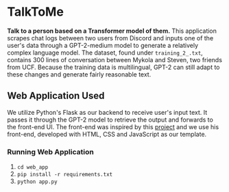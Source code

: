 # TalkToMe
__Talk to a person based on a Transformer model of them.__
This application scrapes chat logs between two users from Discord and inputs one of the user's data through a GPT-2-medium model to generate a relatively complex language model. The dataset, found under ```training_2_.txt```, contains 300 lines of conversation between Mykola and Steven, two friends from UCF. Because the training data is multilingual, GPT-2 can still adapt to these changes and generate fairly reasonable text. 

## Web Application Used
We utilize Python's Flask as our backend to receive user's input text. It passes it through the GPT-2 model to retrieve the output and forwards to the front-end UI. The front-end was inspired by this [project](https://github.com/huzaifsayed/coronabot-chatterbot) and we use his front-end, developed with HTML, CSS and JavaScript as our template. 

### Running Web Application
1. `cd web_app`
2. `pip install -r requirements.txt`
3. `python app.py`
